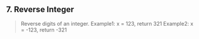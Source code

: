 ## 7. Reverse Integer
> Reverse digits of an integer.
> Example1: x = 123, return 321
> Example2: x = -123, return -321 

 
